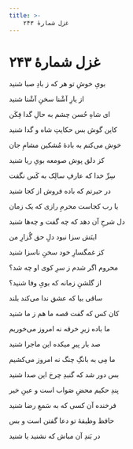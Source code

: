 ```yaml
---
title: >-
    غزل شمارهٔ ۲۴۳
---
```

# غزل شمارهٔ ۲۴۳

<div class="b" id="bn1"><div class="m1"><p>بویِ خوشِ تو هر که ز بادِ صبا شنید</p></div>
<div class="m2"><p>از یارِ آشْنا سخنِ آشْنا شنید</p></div></div>
<div class="b" id="bn2"><div class="m1"><p>ای شاهِ حُسن چشم به حالِ گدا فِکَن</p></div>
<div class="m2"><p>کاین گوش بس حکایتِ شاه و گدا شنید</p></div></div>
<div class="b" id="bn3"><div class="m1"><p>خوش می‌کنم به بادهٔ مُشکین مشامِ جان</p></div>
<div class="m2"><p>کز دلق پوش صومعه بویِ ریا شنید</p></div></div>
<div class="b" id="bn4"><div class="m1"><p>سِرِّ خدا که عارفِ سالِک به کَس نگفت</p></div>
<div class="m2"><p>در حیرتم که باده فروش از کجا شنید</p></div></div>
<div class="b" id="bn5"><div class="m1"><p>یا رب کجاست محرمِ رازی که یک زمان</p></div>
<div class="m2"><p>دل شرحِ آن دهد که چه گفت و چه‌ها شنید</p></div></div>
<div class="b" id="bn6"><div class="m1"><p>اینَش سزا نبود دلِ حق گُزارِ من</p></div>
<div class="m2"><p>کز غمگسارِ خود سخنِ ناسزا شنید</p></div></div>
<div class="b" id="bn7"><div class="m1"><p>محروم اگر شدم ز سرِ کوی او چه شد؟</p></div>
<div class="m2"><p>از گلشنِ زمانه که بویِ وفا شنید؟</p></div></div>
<div class="b" id="bn8"><div class="m1"><p>ساقی بیا که عشق ندا می‌کند بلند</p></div>
<div class="m2"><p>کان کس که گفت قصه ما هم ز ما شنید</p></div></div>
<div class="b" id="bn9"><div class="m1"><p>ما باده زیرِ خرقه نه امروز می‌خوریم</p></div>
<div class="m2"><p>صد بار پیرِ میکده این ماجرا شنید</p></div></div>
<div class="b" id="bn10"><div class="m1"><p>ما مِی به بانگِ چنگ نه امروز می‌کشیم</p></div>
<div class="m2"><p>بس دور شد که گنبدِ چرخ این صدا شنید</p></div></div>
<div class="b" id="bn11"><div class="m1"><p>پندِ حکیم محضِ صَواب است و عینِ خیر</p></div>
<div class="m2"><p>فرخنده آن کسی که به سَمعِ رضا شنید</p></div></div>
<div class="b" id="bn12"><div class="m1"><p>حافظ وظیفهٔ تو دعا گفتن است و بس</p></div>
<div class="m2"><p>در بَندِ آن مباش که نشنید یا شنید</p></div></div>

